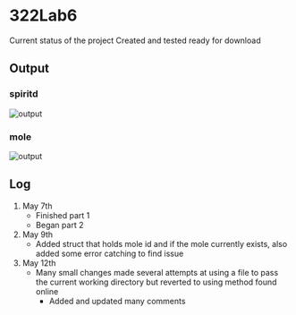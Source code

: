 # 322Lab6
Current status of the project
Created and tested ready for download
## Output
### spiritd
![output]()
### mole
![output]()
## Log
1. May 7th
   - Finished part 1
   - Began part 2
2. May 9th
   - Added struct that holds mole id and if the mole currently exists, also added some error catching to find issue
3. May 12th
   - Many small changes made several attempts at using a file to pass the current working directory but reverted to using method found online
     - Added and updated many comments
